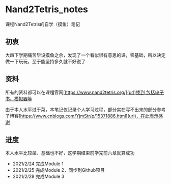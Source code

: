 # Nand2Tetris_notes
课程Nand2Tetris的自学（摸鱼）笔记
## 初衷
大四下学期痛苦毕设摸鱼之余，发现了一个看似很有意思的课，零基础，所以决定做一下玩玩，至于能坚持多久就不好说了
## 资料
所有的资料都可以在课程官网[https://www.nand2tetris.org/](url)找到,包括电子书、模拟器等

由于本人水平过于菜，本笔记仅记录个人学习过程，部分实在写不出来的部分参考了博客[https://www.cnblogs.com/YjmStr/p/15371886.html](url)，在此表示感谢
## 进度
本人水平比较菜、基础也不好，这学期结束前学完前六章就算成功
* 2021/2/24 完成Module 1
* 2021/2/25 完成Module 2，同步到Github项目
* 2021/2/28 完成Module 3
